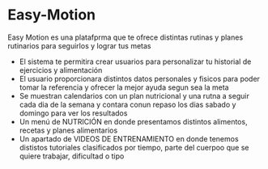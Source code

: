 # Easy-Motion

Easy Motion es una platafprma que te ofrece distintas rutinas y planes rutinarios para seguirlos y lograr tus metas 

- El sistema te permitira crear usuarios para personalizar tu historial de ejercicios y alimentación
- El usuario proporcionara distintos datos personales y fisicos para poder tomar la referencia y ofrecer la mejor ayuda segun sea la meta
- Se muestran calendarios con un plan nutricional y una rutna a seguir cada dia de la semana y contara conun repaso los dias sabado y domingo para ver los resultados
- Un menú de NUTRICIÓN en donde presentamos distintos alimentos, recetas y planes alimentarios
- Un apartado de VIDEOS DE ENTRENAMIENTO en donde tenemos dististos tutoriales clasificados por tiempo, parte del cuerpoo que se quiere trabajar, dificultad o tipo 
